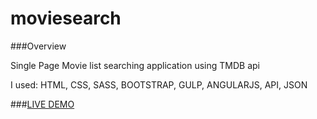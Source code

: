 # moviesearch

###Overview

Single Page Movie list searching application using TMDB api

I used: HTML, CSS, SASS, BOOTSTRAP, GULP, ANGULARJS, API, JSON

###[LIVE DEMO](http://jeesookim.com/moviesearch/)

